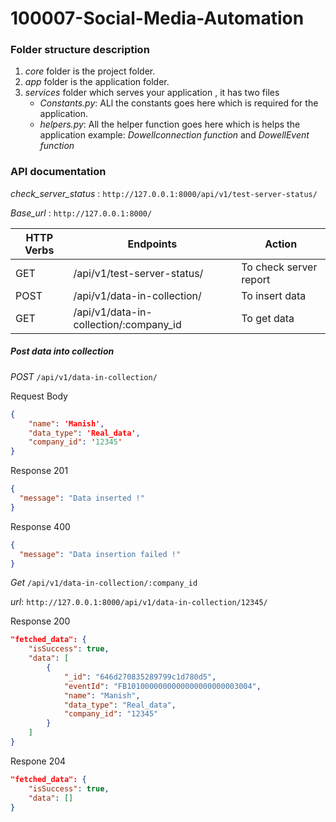 # 100007-Social-Media-Automation

### Folder structure description

1. _core_ folder is the project folder.
2. _app_ folder is the application folder.
3. _services_ folder which serves your application , it has two files
    - _Constants.py_: ALl the constants goes here which is required for the application.
    - _helpers.py_: All the helper function goes here which is helps the application example: _Dowellconnection function_ and _DowellEvent function_
### API documentation

_check_server_status_ : `http://127.0.0.1:8000/api/v1/test-server-status/`

_Base_url_ : `http://127.0.0.1:8000/`

| HTTP Verbs | Endpoints                      | Action                                               |
|------------|--------------------------------|------------------------------------------------------|
| GET       | /api/v1/test-server-status/ | To check server report           |
| POST      | /api/v1/data-in-collection/ | To insert data                           |
| GET        | /api/v1/data-in-collection/:company_id  | To get data                       |


##### Post data into collection
_POST_ `/api/v1/data-in-collection/`

Request Body
```json
{
    "name": 'Manish',
    "data_type": 'Real_data',
    "company_id": '12345'
}
```
Response 201
```json
{
  "message": "Data inserted !"
}
```
Response 400
```json
{
  "message": "Data insertion failed !"
}
```

_Get_ `/api/v1/data-in-collection/:company_id`

_url_: `http://127.0.0.1:8000/api/v1/data-in-collection/12345/` 

Response 200 
```json
"fetched_data": {
    "isSuccess": true,
    "data": [
        {
            "_id": "646d270835289799c1d780d5",
            "eventId": "FB1010000000000000000000003004",
            "name": "Manish",
            "data_type": "Real_data",
            "company_id": "12345"
        }
    ]
}
```
Respone 204 
```json
"fetched_data": {
    "isSuccess": true,
    "data": []
}
```
